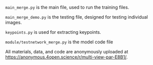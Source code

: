`main_merge.py` is the main file, used to run the training files.

`main_merge_demo.py` is the testing file, designed for testing individual images.

`keypoints.py` is used for extracting keypoints.

`module/testnetwork_merge.py` is the model code file

All materials, data, and code are anonymously uploaded at https://anonymous.4open.science/r/multi-view-par-E8B1/.
